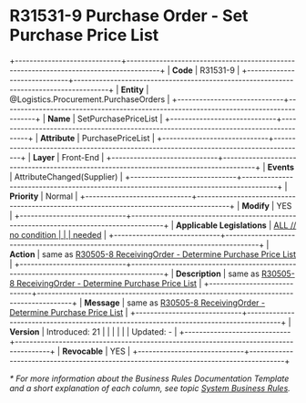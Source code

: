 ﻿---
erp.type: front-end-business-rule
erp.entity: Logistics.Procurement.PurchaseOrders
---

# R31531-9 Purchase Order - Set Purchase Price List
+-----------------------------+---------------------------------------------------------------------------------------+
| **Code**                    | R31531-9                                                                              |
+-----------------------------+---------------------------------------------------------------------------------------+
| **Entity**                  | @Logistics.Procurement.PurchaseOrders                                                                         |
+-----------------------------+---------------------------------------------------------------------------------------+
| **Name**                    | SetPurchasePriceList                                                                  |
+-----------------------------+---------------------------------------------------------------------------------------+
| **Attribute**               | PurchasePriceList                                                                     |
+-----------------------------+---------------------------------------------------------------------------------------+
| **Layer**                   | Front-End                                                                             |
+-----------------------------+---------------------------------------------------------------------------------------+
| **Events**                  | AttributeChanged(Supplier)                                                            |
+-----------------------------+---------------------------------------------------------------------------------------+
| **Priority**                | Normal                                                                                |
+-----------------------------+---------------------------------------------------------------------------------------+
| **Modify**                  | YES                                                                                   |
+-----------------------------+---------------------------------------------------------------------------------------+
| **Applicable Legislations** | [ALL // no condition                                                                  |
|                             | needed](https://confluence.erp.net/display/techdoc/Country+Specific+Functionality)    |
+-----------------------------+---------------------------------------------------------------------------------------+
| **Action**                  | same as [R30505-8 ReceivingOrder - Determine Purchase Price List](R30505-8.md)        |
+-----------------------------+---------------------------------------------------------------------------------------+
| **Description**             | same as [R30505-8 ReceivingOrder - Determine Purchase Price List](R30505-8.md)        |
+-----------------------------+---------------------------------------------------------------------------------------+
| **Message**                 | same as [R30505-8 ReceivingOrder - Determine Purchase Price List](R30505-8.md)        |
+-----------------------------+---------------------------------------------------------------------------------------+
| **Version**                 | Introduced: 21                                                                        |
|                             |                                                                                       |
|                             | Updated: -                                                                            |
+-----------------------------+---------------------------------------------------------------------------------------+
| **Revocable**               | YES                                                                                   |
+-----------------------------+---------------------------------------------------------------------------------------+

*\* For more information about the Business Rules Documentation Template and a short explanation of each column, see
topic [System Business Rules](../templates/template-description-system-business-rules.md).*

  

  

